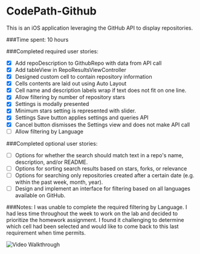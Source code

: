 # CodePath-Github

This is an iOS application leveraging the GitHub API to display repositories.

###Time spent: 10 hours

###Completed required user stories:
* [x] Add repoDescription to GithubRepo with data from API call
* [x] Add tableView in RepoResultsViewController
* [x] Designed custom cell to contain repository information
* [x] Cells contents are laid out using Auto Layout
* [x] Cell name and description labels wrap if text does not fit on one line.
* [x] Allow filtering by number of repository stars
* [x] Settings is modally presented
* [x] Minimum stars setting is represented with slider.
* [x] Settings Save button applies settings and queries API
* [x] Cancel button dismisses the Settings view and does not make API call
* [ ] Allow filtering by Language

###Completed optional user stories:
* [ ] Options for whether the search should match text in a repo's name, description, and/or README.
* [ ] Options for sorting search results based on stars, forks, or relevance
* [ ] Options for searching only repositories created after a certain date (e.g. within the past week, month, year).
* [ ]  Design and implement an interface for filtering based on all languages available on GitHub.

###Notes:
I was unable to complete the required filtering by Language. I had less time throughout the week to work on the lab and decided to prioritize the homework assignment.
I found it challenging to determine which cell had been selected and would like to come back to this last requirement when time permits.


![Video Walkthrough](GitHub.gif)
